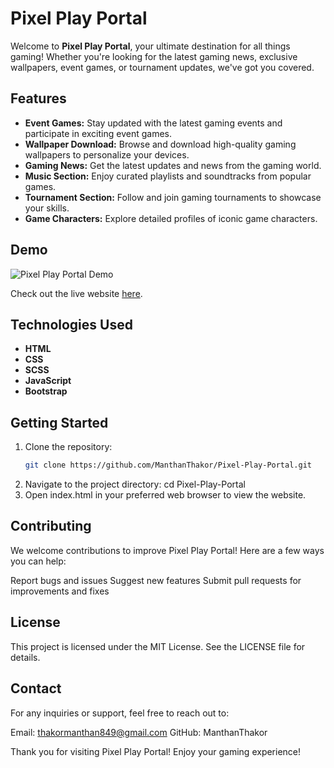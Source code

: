 # Pixel Play Portal

Welcome to **Pixel Play Portal**, your ultimate destination for all things gaming! Whether you're looking for the latest gaming news, exclusive wallpapers, event games, or tournament updates, we've got you covered.

## Features

- **Event Games:** Stay updated with the latest gaming events and participate in exciting event games.
- **Wallpaper Download:** Browse and download high-quality gaming wallpapers to personalize your devices.
- **Gaming News:** Get the latest updates and news from the gaming world.
- **Music Section:** Enjoy curated playlists and soundtracks from popular games.
- **Tournament Section:** Follow and join gaming tournaments to showcase your skills.
- **Game Characters:** Explore detailed profiles of iconic game characters.

## Demo

![Pixel Play Portal Demo](link-to-demo-image)

Check out the live website [here](https://manthanthakor.github.io/Pixel-Play-Portal/).

## Technologies Used

- **HTML**
- **CSS**
- **SCSS**
- **JavaScript**
- **Bootstrap**

## Getting Started

1. Clone the repository:
   ```sh
   git clone https://github.com/ManthanThakor/Pixel-Play-Portal.git
2. Navigate to the project directory:
cd Pixel-Play-Portal
3. Open index.html in your preferred web browser to view the website.

## Contributing
We welcome contributions to improve Pixel Play Portal! Here are a few ways you can help:

Report bugs and issues
Suggest new features
Submit pull requests for improvements and fixes

## License
This project is licensed under the MIT License. See the LICENSE file for details.

## Contact
For any inquiries or support, feel free to reach out to:

Email: thakormanthan849@gmail.com
GitHub: ManthanThakor

Thank you for visiting Pixel Play Portal! Enjoy your gaming experience!
